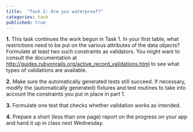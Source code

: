 ```yaml
---
title:  "Task 2: Are you waterproof?"
categories: task
published: true
---
```


**1.** This task continues the work begun in Task 1.  In your first
table, what restrictions need to be put on the various attributes of
the data objects?  Formulate at least two such constraints as
validators.  You might want to consult the documentation at
<http://guides.rubyonrails.org/active_record_validations.html> to see
what types of validations are available.

**2.** Make sure the automatically generated tests still succeed.
If necessary, modify the (automatically generated) fixtures
and test routines to take into account the constraints you put in place in
part 1.

**3.** Formulate one test that checks whether validation works as intended.

**4.** Prepare a short (less than one page) report on the progress on your
app and hand it up in class next Wednesday.
